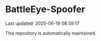 # BattleEye-Spoofer

Last updated: 2025-06-19 08:59:17

This repository is automatically maintained.
